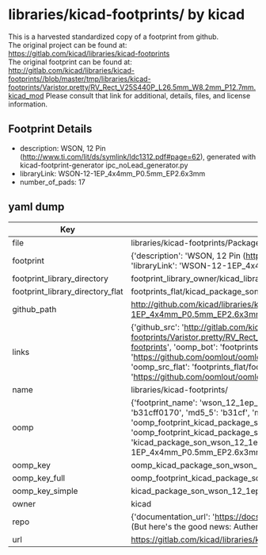 # libraries/kicad-footprints/ by kicad  
This is a harvested standardized copy of a footprint from github.  
The original project can be found at:  
https://gitlab.com/kicad/libraries/kicad-footprints  
The original footprint can be found at:
http://gitlab.com/kicad/libraries/kicad-footprints//blob/master/tmp/libraries/kicad-footprints/Varistor.pretty/RV_Rect_V25S440P_L26.5mm_W8.2mm_P12.7mm.kicad_mod
Please consult that link for additional, details, files, and license information.  
## Footprint Details
* description: WSON, 12 Pin (http://www.ti.com/lit/ds/symlink/ldc1312.pdf#page=62), generated with kicad-footprint-generator ipc_noLead_generator.py  
* libraryLink: WSON-12-1EP_4x4mm_P0.5mm_EP2.6x3mm  
* number_of_pads: 17  
## yaml dump  
| Key | Value |  
| --- | --- |  
| file | libraries/kicad-footprints/Package_SON.pretty/WSON-12-1EP_4x4mm_P0.5mm_EP2.6x3mm.kicad_mod |  
| footprint | {'description': 'WSON, 12 Pin (http://www.ti.com/lit/ds/symlink/ldc1312.pdf#page=62), generated with kicad-footprint-generator ipc_noLead_generator.py', 'libraryLink': 'WSON-12-1EP_4x4mm_P0.5mm_EP2.6x3mm', 'number_of_pads': 17} |  
| footprint_library_directory | footprint_library_owner/kicad_libraries/kicad-footprints/ |  
| footprint_library_directory_flat | footprints_flat/kicad_package_son_wson_12_1ep_4x4mm_p0_5mm_ep2_6x3mm/working |  
| github_path | http://github.com/kicad/libraries/kicad-footprints//blob/master/tmp/libraries/kicad-footprints/Package_SON.pretty/WSON-12-1EP_4x4mm_P0.5mm_EP2.6x3mm.kicad_mod |  
| links | {'github_src': 'http://gitlab.com/kicad/libraries/kicad-footprints//blob/master/tmp/libraries/kicad-footprints/Varistor.pretty/RV_Rect_V25S440P_L26.5mm_W8.2mm_P12.7mm.kicad_mod', 'github_src_repo': 'https://gitlab.com/kicad/libraries/kicad-footprints', 'oomp_bot': 'footprints/kicad_package_son_wson_12_1ep_4x4mm_p0_5mm_ep2_6x3mm/working', 'oomp_bot_github': 'https://github.com/oomlout/oomlout_oomp_footprint_bot/tree/main/footprints/kicad_package_son_wson_12_1ep_4x4mm_p0_5mm_ep2_6x3mm/working', 'oomp_src_flat': 'footprints_flat/footprints_flat/kicad_package_son_wson_12_1ep_4x4mm_p0_5mm_ep2_6x3mm/working', 'oomp_src_flat_github': 'https://github.com/oomlout/oomlout_oomp_footprint_src/tree/main/footprints_flat/kicad_package_son_wson_12_1ep_4x4mm_p0_5mm_ep2_6x3mm/working'} |  
| name | libraries/kicad-footprints/ |  
| oomp | {'footprint_name': 'wson_12_1ep_4x4mm_p0_5mm_ep2_6x3mm', 'library_name': 'package_son', 'md5': 'b31cff0170262056e202adcdde0fa781', 'md5_10': 'b31cff0170', 'md5_5': 'b31cf', 'md5_6': 'b31cff', 'oomp_key': 'oomp_kicad_package_son_wson_12_1ep_4x4mm_p0_5mm_ep2_6x3mm', 'oomp_key_extra': 'oomp_footprint_kicad_package_son_wson_12_1ep_4x4mm_p0_5mm_ep2_6x3mm', 'oomp_key_full': 'oomp_footprint_kicad_package_son_wson_12_1ep_4x4mm_p0_5mm_ep2_6x3mm_b31cff', 'oomp_key_simple': 'kicad_package_son_wson_12_1ep_4x4mm_p0_5mm_ep2_6x3mm', 'original_filename': 'libraries/kicad-footprints/Package_SON.pretty/WSON-12-1EP_4x4mm_P0.5mm_EP2.6x3mm.kicad_mod', 'owner_name': 'kicad'} |  
| oomp_key | oomp_kicad_package_son_wson_12_1ep_4x4mm_p0_5mm_ep2_6x3mm |  
| oomp_key_full | oomp_footprint_kicad_package_son_wson_12_1ep_4x4mm_p0_5mm_ep2_6x3mm |  
| oomp_key_simple | kicad_package_son_wson_12_1ep_4x4mm_p0_5mm_ep2_6x3mm |  
| owner | kicad |  
| repo | {'documentation_url': 'https://docs.github.com/rest/overview/resources-in-the-rest-api#rate-limiting', 'message': "API rate limit exceeded for 84.66.173.59. (But here's the good news: Authenticated requests get a higher rate limit. Check out the documentation for more details.)"} |  
| url | https://gitlab.com/kicad/libraries/kicad-footprints |  

